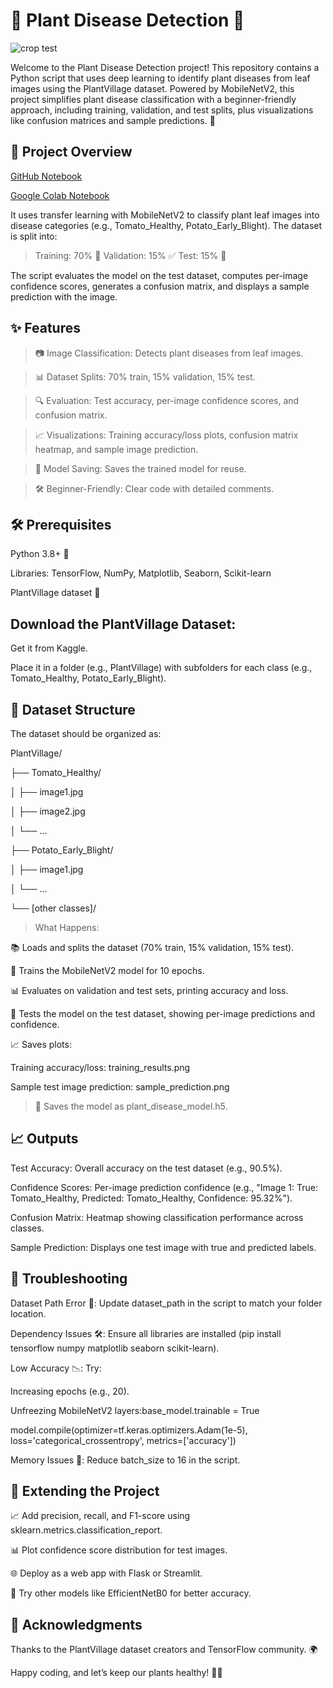 # 🌱 Plant Disease Detection 🌿


![crop test](https://github.com/user-attachments/assets/35fcf1db-e079-48ea-a00d-e72b99766220)

Welcome to the Plant Disease Detection project! This repository contains a Python script that uses deep learning to identify plant diseases from leaf images using the PlantVillage dataset. Powered by MobileNetV2, this project simplifies plant disease classification with a beginner-friendly approach, including training, validation, and test splits, plus visualizations like confusion matrices and sample predictions. 🚀

## 📖 Project Overview

[GitHub Notebook](https://github.com/joyashre/Plant-Disease-Detection/blob/main/Crop_test.ipynb)

[Google Colab Notebook](https://colab.research.google.com/drive/1SgNmfDhtGkP2yH1zhodkn-JlznMEfKzq?usp=sharing)

It uses transfer learning with MobileNetV2 to classify plant leaf images into disease categories (e.g., Tomato_Healthy, Potato_Early_Blight). The dataset is split into:

> Training: 70% 🧠
> Validation: 15% ✅
> Test: 15% 🧪

The script evaluates the model on the test dataset, computes per-image confidence scores, generates a confusion matrix, and displays a sample prediction with the image.

## ✨ Features

> 📷 Image Classification: Detects plant diseases from leaf images.

> 📊 Dataset Splits: 70% train, 15% validation, 15% test.

> 🔍 Evaluation: Test accuracy, per-image confidence scores, and confusion matrix.

> 📈 Visualizations: Training accuracy/loss plots, confusion matrix heatmap, and sample image prediction.

> 💾 Model Saving: Saves the trained model for reuse.

> 🛠 Beginner-Friendly: Clear code with detailed comments.


## 🛠 Prerequisites

Python 3.8+ 🐍

Libraries: TensorFlow, NumPy, Matplotlib, Seaborn, Scikit-learn

PlantVillage dataset 📂


## Download the PlantVillage Dataset:

Get it from Kaggle.

Place it in a folder (e.g., PlantVillage) with subfolders for each class (e.g., Tomato_Healthy, Potato_Early_Blight).



## 📂 Dataset Structure

The dataset should be organized as:

PlantVillage/

├── Tomato_Healthy/

│   ├── image1.jpg

│   ├── image2.jpg

│   └── ...

├── Potato_Early_Blight/

│   ├── image1.jpg

│   └── ...

└── [other classes]/


> What Happens:

📚 Loads and splits the dataset (70% train, 15% validation, 15% test).

🧠 Trains the MobileNetV2 model for 10 epochs.

📊 Evaluates on validation and test sets, printing accuracy and loss.

🔎 Tests the model on the test dataset, showing per-image predictions and confidence.

📈 Saves plots:

Training accuracy/loss: training_results.png

Sample test image prediction: sample_prediction.png


> 💾 Saves the model as plant_disease_model.h5.



## 📈 Outputs

Test Accuracy: Overall accuracy on the test dataset (e.g., 90.5%).

Confidence Scores: Per-image prediction confidence (e.g., "Image 1: True: Tomato_Healthy, Predicted: Tomato_Healthy, Confidence: 95.32%").

Confusion Matrix: Heatmap showing classification performance across classes.

Sample Prediction: Displays one test image with true and predicted labels.

## 🐛 Troubleshooting

Dataset Path Error 📍: Update dataset_path in the script to match your folder location.

Dependency Issues 🛠: Ensure all libraries are installed (pip install tensorflow numpy matplotlib seaborn scikit-learn).

Low Accuracy 📉: Try:

Increasing epochs (e.g., 20).

Unfreezing MobileNetV2 layers:base_model.trainable = True

model.compile(optimizer=tf.keras.optimizers.Adam(1e-5), loss='categorical_crossentropy', metrics=['accuracy'])


Memory Issues 💾: Reduce batch_size to 16 in the script.

## 🌟 Extending the Project

📈 Add precision, recall, and F1-score using sklearn.metrics.classification_report.

📊 Plot confidence score distribution for test images.

🌐 Deploy as a web app with Flask or Streamlit.

🧠 Try other models like EfficientNetB0 for better accuracy.


## 🙌 Acknowledgments

Thanks to the PlantVillage dataset creators and TensorFlow community. 🌍


Happy coding, and let’s keep our plants healthy! 🌿🚀

